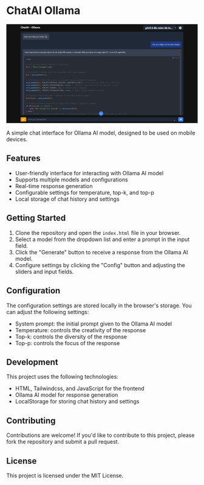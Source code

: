 # ChatAI Ollama

![Example](https://raw.githubusercontent.com/HellFiveOsborn/chatai_ollama/main/public/assets/img/example_chat.png)

A simple chat interface for Ollama AI model, designed to be used on mobile devices.

## Features

* User-friendly interface for interacting with Ollama AI model
* Supports multiple models and configurations
* Real-time response generation
* Configurable settings for temperature, top-k, and top-p
* Local storage of chat history and settings

## Getting Started

1. Clone the repository and open the `index.html` file in your browser.
2. Select a model from the dropdown list and enter a prompt in the input field.
3. Click the "Generate" button to receive a response from the Ollama AI model.
4. Configure settings by clicking the "Config" button and adjusting the sliders and input fields.

## Configuration

The configuration settings are stored locally in the browser's storage. You can adjust the following settings:

* System prompt: the initial prompt given to the Ollama AI model
* Temperature: controls the creativity of the response
* Top-k: controls the diversity of the response
* Top-p: controls the focus of the response

## Development

This project uses the following technologies:

* HTML, Tailwindcss, and JavaScript for the frontend
* Ollama AI model for response generation
* LocalStorage for storing chat history and settings

## Contributing

Contributions are welcome! If you'd like to contribute to this project, please fork the repository and submit a pull request.

## License

This project is licensed under the MIT License.